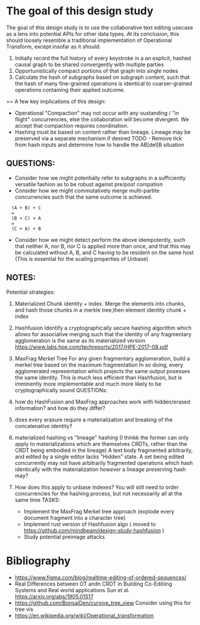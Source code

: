 # The goal of this design study

The goal of this design study is to use the collaborative text editing usecase as a lens into potential APIs for other data types.
At its conclusion, this should loosely resemble a traditional implementation of Operational Transform, except insofar as it should:

1. Initially record the full history of every keystroke in a an explicit, hashed causal graph to be shared convergently with multiple parties
2. Opportunistically compact portions of that graph into single nodes
3. Calculate the hash of subgraphs based on subgraph content, such that the hash of many fine-grained operations is identical to coarser-grained operations containing their applied outcome.

== A few key implications of this design:

- Operational "Compaction" may not occur with any oustanding / "in flight" concurrencies, else the collaboration will become divergent. We accept that compaction requires coordination.
- Hashing must be based on content rather than lineage. Lineage may be preserved via a separate mechanism if desired
  TODO - Remove tick from hash inputs and determine how to handle the AB[del]B situation

## QUESTIONS:

- Consider how we might potentially refer to subgraphs in a sufficiently versatile fashion as to be robust against pre/post compation
- Consider how we might commutatively merge multi-partite concurrencies such that the same outcome is achieved.

```
  (A + B) + C
  =
  (B + C) + A
  =
  (C + A) + B
```

- Consider how we might detect perform the above idempotently, such that neither A, nor B, nor C is applied more than once, and that this may be calculated without A, B, and C having to be resident on the same host (This is essential for the scaling properties of Unbase)

## NOTES:

Potential strategies:

1. Materialized Chunk identity + index.
   Merge the elements into chunks, and hash those chunks
   in a merkle tree,then element identity chunk + index
2. Hashfusion
   Identify a cryptographically secure hashing algorithm which allows for associative
   merging such that the identity of any fragmentary agglomeration is the same as its materialized version
   https://www.labs.hpe.com/techreports/2017/HPE-2017-08.pdf
3. MaxFrag Merkel Tree
   For any given fragmentary agglomeration, build a merkel tree based on the maximum fragmentation
   In so doing, every agglomerated representation which projects the same output posesses
   the same identity. This is much less efficient than Hashfusion, but is imminently more implementable
   and much more likely to be cryptographically sound
   QUESTIONs:
4. how do HashFusion and MaxFrag approaches work with hidden/erased information? and how do they differ?
5. does every erasure require a materialization and breaking of the concatenative identity?
6. materialized hashing vs "lineage" hashing
   (I thinkk the former can only apply to materializations which are themselves CRDTs, rather than the CRDT being embodied in the lineage)
   A text body fragmented arbitrarily, and edited by a single editor lacks "Hidden" state.
   A set being edited concurrently may not have arbitrarily fragmented operations which hash identically with the materialization
   _however_ a lineage preserving hash may?

7. How does this apply to unbase indexes?
   You will still need to order concurrencies for the hashing process, but not necessarily all at the same time
   TASKS:
   - Implement the MaxFrag Merkel tree approach (explode every document fragment into a character tree)
   - Implement rust version of Hashfusion algo ( moved to https://github.com/mindbeam/design-study-hashfusion )
   - Study potential preimage attacks

# Bibliography

- https://www.figma.com/blog/realtime-editing-of-ordered-sequences/
- Real Differences between OT andn CRDT in Building Co-Editiing Systems and Real world applications Sun et al. https://arxiv.org/abs/1905.01517
- https://github.com/BonsaiDen/cursive_tree_view
  Consider using this for tree vis
- https://en.wikipedia.org/wiki/Operational_transformation
